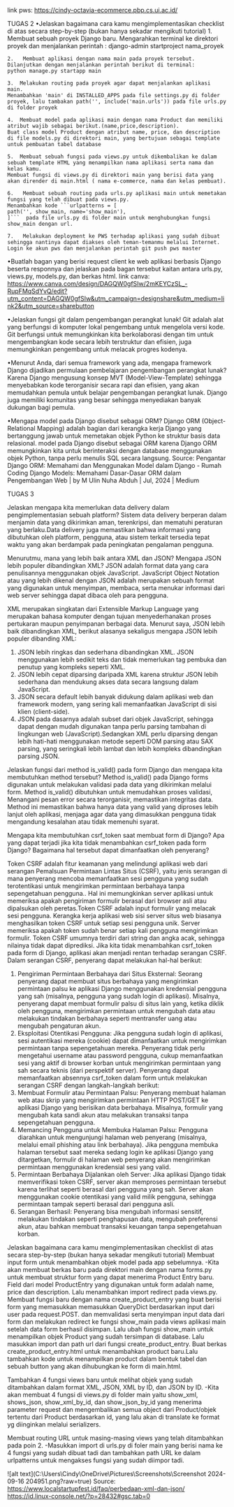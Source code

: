 link pws: https://cindy-octavia-ecommerce.pbp.cs.ui.ac.id/

TUGAS 2
•Jelaskan bagaimana cara kamu mengimplementasikan checklist di atas secara step-by-step (bukan hanya sekadar mengikuti tutorial)
    1.	Membuat sebuah proyek Django baru.
    Mengarahkan terminal ke direktori proyek dan menjalankan perintah :
    django-admin startproject nama_proyek

    2.	 Membuat aplikasi dengan nama main pada proyek tersebut.
    Dilanjutkan dengan menjalankan perintah berikut di terminal:
    python manage.py startapp main

    3.	Melakukan routing pada proyek agar dapat menjalankan aplikasi main.
    Menambahkan 'main' di INSTALLED_APPS pada file settings.py di folder proyek, lalu tambakan path('', include('main.urls')) pada file urls.py di folder proyek

    4.	Membuat model pada aplikasi main dengan nama Product dan memiliki atribut wajib sebagai berikut.(name,price,description).
    Buat class model Product dengan atribut name, price, dan description di file models.py di direktori main, yang bertujuan sebagai template untuk pembuatan tabel database

    5.	Membuat sebuah fungsi pada views.py untuk dikembalikan ke dalam sebuah template HTML yang menampilkan nama aplikasi serta nama dan kelas kamu.
    Membuat fungsi di views.py di direktori main yang berisi data yang akan dirender di main.html ( nama e-commerce, nama dan kelas pembuat).

    6.	 Membuat sebuah routing pada urls.py aplikasi main untuk memetakan fungsi yang telah dibuat pada views.py.
    Menambahkan kode ```urlpatterns = [
    path('', show_main, name='show_main'),
    ]```  pada file urls.py di folder main untuk menghubungkan fungsi show_main dengan url.

    7.	 Melakukan deployment ke PWS terhadap aplikasi yang sudah dibuat sehingga nantinya dapat diakses oleh teman-temanmu melalui Internet.
    Login ke akun pws dan menjalankan perintah git push pws master

•Buatlah bagan yang berisi request client ke web aplikasi berbasis Django beserta responnya dan jelaskan pada bagan tersebut kaitan antara urls.py, views.py, models.py, dan berkas html.
link canva: https://www.canva.com/design/DAGQW0gfSIw/2mKEYCzSL_-RupFMqSdYvQ/edit?utm_content=DAGQW0gfSIw&utm_campaign=designshare&utm_medium=link2&utm_source=sharebutton

•Jelaskan fungsi git dalam pengembangan perangkat lunak!
Git adalah alat yang berfungsi di komputer lokal pengembang untuk mengelola versi kode. Git berfungsi untuk memungkinkan kita berkolaborasi dengan tim untuk mengembangkan kode secara lebih terstruktur dan efisien, juga memungkinkan pengembang untuk melacak progres kodenya.

•Menurut Anda, dari semua framework yang ada, mengapa framework Django dijadikan permulaan pembelajaran pengembangan perangkat lunak?
Karena Django mengusung konsep MVT (Model-View-Template) sehingga menyebabkan kode terorganisir secara rapi dan efisien, yang akan memudahkan pemula untuk belajar pengembangan perangkat lunak. Django juga memiliki komunitas yang besar sehingga menyediakan banyak dukungan bagi pemula.

•Mengapa model pada Django disebut sebagai ORM?
Django ORM (Object-Relational Mapping) adalah bagian dari kerangka kerja Django yang bertanggung jawab untuk memetakan objek Python ke struktur basis data relasional. model pada Django disebut sebagai ORM karena Django ORM memungkinkan kita untuk berinteraksi dengan database menggunakan objek Python, tanpa perlu menulis SQL secara langsung.
Source: 
Pengantar Django ORM: Memahami dan Menggunakan Model dalam Django - Rumah Coding
Django Models: Memahami Dasar-Dasar ORM dalam Pengembangan Web | by M Ulin Nuha Abduh | Jul, 2024 | Medium

TUGAS 3

Jelaskan mengapa kita memerlukan data delivery dalam pengimplementasian sebuah platform?
Sistem data delivery berperan dalam menjamin data yang dikirimkan aman, terenkripsi, dan mematuhi peraturan yang berlaku.Data delivery juga memastikan bahwa informasi yang dibutuhkan oleh platform, pengguna, atau sistem terkait tersedia tepat waktu yang akan berdampak pada peningkatan pengalaman pengguna.

Menurutmu, mana yang lebih baik antara XML dan JSON? Mengapa JSON lebih populer dibandingkan XML?
JSON adalah format data yang cara penulisannya menggunakan objek JavaScript. JavaScript Object Notation atau yang lebih dikenal dengan JSON adalah merupakan sebuah format yang digunakan untuk menyimpan, membaca, serta menukar informasi dari web server sehingga dapat dibaca oleh para pengguna.

XML merupakan singkatan dari Extensible Markup Language yang merupakan bahasa komputer dengan tujuan menyederhanakan proses pertukaran maupun penyimpanan berbagai data.
Menurut saya, JSON lebih baik dibandingkan XML, berikut alasanya sekaligus mengapa JSON lebih populer dibanding XML:
1.	JSON lebih ringkas dan sederhana dibandingkan XML. JSON menggunakan lebih sedikit teks dan tidak memerlukan tag pembuka dan penutup yang kompleks seperti XML.
2.	JSON lebih cepat diparsing daripada XML karena struktur JSON lebih sederhana dan mendukung akses data secara langsung dalam JavaScript.
3.	JSON secara default lebih banyak didukung dalam aplikasi web dan framework modern, yang sering kali memanfaatkan JavaScript di sisi klien (client-side).
4.	JSON pada dasarnya adalah subset dari objek JavaScript, sehingga dapat dengan mudah digunakan tanpa perlu parsing tambahan di lingkungan web (JavaScript).Sedangkan XML perlu diparsing dengan lebih hati-hati menggunakan metode seperti DOM parsing atau SAX parsing, yang seringkali lebih lambat dan lebih kompleks dibandingkan parsing JSON.

Jelaskan fungsi dari method is_valid() pada form Django dan mengapa kita membutuhkan method tersebut?
Method is_valid() pada Django forms digunakan untuk melakukan validasi pada data yang dikirimkan melalui form. Method is_valid() dibutuhkan untuk memudahkan proses validasi, Menangani pesan error secara terorganisir, memastikan integritas data. Method ini memastikan bahwa hanya data yang valid yang diproses lebih lanjut oleh aplikasi, menjaga agar data yang dimasukkan pengguna tidak mengandung kesalahan atau tidak memenuhi syarat.

Mengapa kita membutuhkan csrf_token saat membuat form di Django? Apa yang dapat terjadi jika kita tidak menambahkan csrf_token pada form Django? Bagaimana hal tersebut dapat dimanfaatkan oleh penyerang?

Token CSRF adalah fitur keamanan yang melindungi aplikasi web dari serangan Pemalsuan Permintaan Lintas Situs (CSRF), yaitu jenis serangan di mana penyerang mencoba memanfaatkan sesi pengguna yang sudah terotentikasi untuk mengirimkan permintaan berbahaya tanpa sepengetahuan pengguna.. Hal ini memungkinkan  server aplikasi untuk memeriksa apakah pengiriman formulir berasal dari browser asli atau dipalsukan oleh peretas.Token CSRF adalah input formulir yang melacak sesi pengguna. Kerangka kerja aplikasi web sisi server situs web biasanya menghasilkan token CSRF untuk setiap sesi pengguna unik.  Server memeriksa apakah token sudah benar setiap kali pengguna mengirimkan formulir. Token CSRF umumnya terdiri dari string dan angka acak, sehingga nilainya tidak dapat diprediksi.
Jika kita tidak menambahkan csrf_token pada form di Django, aplikasi akan menjadi rentan terhadap serangan CSRF. Dalam serangan CSRF, penyerang dapat melakukan hal-hal berikut:
1.	Pengiriman Permintaan Berbahaya dari Situs Eksternal: Seorang penyerang dapat membuat situs berbahaya yang mengirimkan permintaan palsu ke aplikasi Django menggunakan kredensial pengguna yang sah (misalnya, pengguna yang sudah login di aplikasi). Misalnya, penyerang dapat membuat formulir palsu di situs lain yang, ketika diklik oleh pengguna, mengirimkan permintaan untuk mengubah data atau melakukan tindakan berbahaya seperti mentransfer uang atau mengubah pengaturan akun.
2.	Eksploitasi Otentikasi Pengguna: Jika pengguna sudah login di aplikasi, sesi autentikasi mereka (cookie) dapat dimanfaatkan untuk mengirimkan permintaan tanpa sepengetahuan mereka. Penyerang tidak perlu mengetahui username atau password pengguna, cukup memanfaatkan sesi yang aktif di browser korban untuk mengirimkan permintaan yang sah secara teknis (dari perspektif server).
Penyerang dapat memanfaatkan absennya csrf_token dalam form untuk melakukan serangan CSRF dengan langkah-langkah berikut:
1.	Membuat Formulir atau Permintaan Palsu: Penyerang membuat halaman web atau skrip yang mengirimkan permintaan HTTP POST/GET ke aplikasi Django yang berisikan data berbahaya. Misalnya, formulir yang mengubah kata sandi akun atau melakukan transaksi tanpa sepengetahuan pengguna.
2.	Memancing Pengguna untuk Membuka Halaman Palsu: Pengguna diarahkan untuk mengunjungi halaman web penyerang (misalnya, melalui email phishing atau link berbahaya). Jika pengguna membuka halaman tersebut saat mereka sedang login ke aplikasi Django yang ditargetkan, formulir di halaman web penyerang akan mengirimkan permintaan menggunakan kredensial sesi yang valid.
3.	Permintaan Berbahaya Dijalankan oleh Server: Jika aplikasi Django tidak memverifikasi token CSRF, server akan memproses permintaan tersebut karena terlihat seperti berasal dari pengguna yang sah. Server akan menggunakan cookie otentikasi yang valid milik pengguna, sehingga permintaan tampak seperti berasal dari pengguna asli.
4.	Serangan Berhasil: Penyerang bisa mengubah informasi sensitif, melakukan tindakan seperti penghapusan data, mengubah preferensi akun, atau bahkan membuat transaksi keuangan tanpa sepengetahuan korban.

Jelaskan bagaimana cara kamu mengimplementasikan checklist di atas secara step-by-step (bukan hanya sekadar mengikuti tutorial)
Membuat input form untuk menambahkan objek model pada app sebelumnya.
-Kita akan membuat berkas baru pada direktori main dengan nama forms.py untuk membuat struktur form yang dapat menerima Product Entry baru. Field dari model ProductEntry yang digunakan untuk form adalah name, price dan description. Lalu menambahkan import redirect pada views.py. Membuat fungsi baru dengan nama create_product_entry yang buat berisi form yang memasukkan memasukkan QueryDict berdasarkan input dari user pada request.POST. dan memvalidasi serta menyimpan input data dari form dan melakukan redirect ke fungsi show_main pada views aplikasi main setelah data form berhasil disimpan. Lalu ubah fungsi show_main untuk menampilkan objek Product yang sudah tersimpan di database. Lalu masukkan import dan path url dari fungsi create_product_entry. Buat berkas create_product_entry.html untuk menambahkan product baru.Lalu tambahkan kode untuk menampilkan product dalam bentuk tabel dan sebuah button yang akan dihubungkan ke form di main.html.

Tambahkan 4 fungsi views baru untuk melihat objek yang sudah ditambahkan dalam format XML, JSON, XML by ID, dan JSON by ID.
-Kita akan membuat 4 fungsi di views.py di folder main yaitu show_xml, shows_json, show_xml_by_id, dan show_json_by_id yang menerima parameter request dan mengembalikan semua object dari Product/objek tertentu dari Product berdasarkan id, yang lalu akan di translate ke format yg diinginkan melalui serializers.

Membuat routing URL untuk masing-masing views yang telah ditambahkan pada poin 2.
-Masukkan import di urls.py di foler main yang berisi nama ke 4 fungsi yang sudah dibuat tadi dan tambahkan path URL ke dalam urlpatterns untuk mengakses fungsi yang sudah diimpor tadi.

![alt text](C:\Users\Cindy\OneDrive\Pictures\Screenshots\Screenshot 2024-09-16 204951.png?raw=true)
Source:
https://www.localstartupfest.id/faq/perbedaan-xml-dan-json/
https://id.linux-console.net/?p=28432#gsc.tab=0
